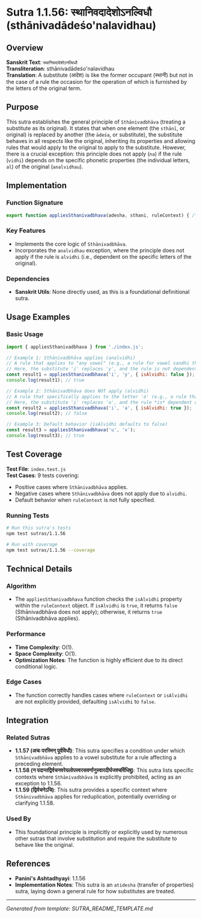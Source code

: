# Sutra 1.1.56: स्थानिवदादेशोऽनल्विधौ (sthānivadādeśo'nalavidhau)

## Overview

**Sanskrit Text**: `स्थानिवदादेशोऽनल्विधौ`  
**Transliteration**: sthānivadādeśo'nalavidhau  
**Translation**: A substitute (आदेश) is like the former occupant (स्थानी) but not in the case of a rule the occasion for the operation of which is furnished by the letters of the original term.

## Purpose

This sutra establishes the general principle of `Sthānivadbhāva` (treating a substitute as its original). It states that when one element (the `sthānī`, or original) is replaced by another (the `ādeśa`, or substitute), the substitute behaves in all respects like the original, inheriting its properties and allowing rules that would apply to the original to apply to the substitute. However, there is a crucial exception: this principle does not apply (`na`) if the rule (`vidhi`) depends on the specific phonetic properties (the individual letters, `al`) of the original (`analvidhau`).

## Implementation

### Function Signature
```javascript
export function appliesSthanivadbhava(adesha, sthani, ruleContext) { /* ... */ }
```

### Key Features
- Implements the core logic of `Sthānivadbhāva`.
- Incorporates the `analvidhau` exception, where the principle does not apply if the rule is `alvidhi` (i.e., dependent on the specific letters of the original).

### Dependencies
- **Sanskrit Utils**: None directly used, as this is a foundational definitional sutra.

## Usage Examples

### Basic Usage
```javascript
import { appliesSthanivadbhava } from './index.js';

// Example 1: Sthānivadbhāva applies (analvidhi)
// A rule that applies to "any vowel" (e.g., a rule for vowel sandhi that doesn't care about the specific vowel)
// Here, the substitute 'i' replaces 'y', and the rule is not dependent on the specific letter 'y'.
const result1 = appliesSthanivadbhava('i', 'y', { isAlvidhi: false });
console.log(result1); // true

// Example 2: Sthānivadbhāva does NOT apply (alvidhi)
// A rule that specifically applies to the letter 'a' (e.g., a rule that only triggers for 'a')
// Here, the substitute 'i' replaces 'a', and the rule *is* dependent on the specific letter 'a'.
const result2 = appliesSthanivadbhava('i', 'a', { isAlvidhi: true });
console.log(result2); // false

// Example 3: Default behavior (isAlvidhi defaults to false)
const result3 = appliesSthanivadbhava('u', 'v');
console.log(result3); // true
```

## Test Coverage

**Test File**: `index.test.js`  
**Test Cases**: 9 tests covering:
- Positive cases where `Sthānivadbhāva` applies.
- Negative cases where `Sthānivadbhāva` does not apply due to `alvidhi`.
- Default behavior when `ruleContext` is not fully specified.

### Running Tests
```bash
# Run this sutra's tests
npm test sutras/1.1.56

# Run with coverage
npm test sutras/1.1.56 --coverage
```

## Technical Details

### Algorithm
- The `appliesSthanivadbhava` function checks the `isAlvidhi` property within the `ruleContext` object. If `isAlvidhi` is `true`, it returns `false` (Sthānivadbhāva does not apply); otherwise, it returns `true` (Sthānivadbhāva applies).

### Performance
- **Time Complexity**: O(1).
- **Space Complexity**: O(1).
- **Optimization Notes**: The function is highly efficient due to its direct conditional logic.

### Edge Cases
- The function correctly handles cases where `ruleContext` or `isAlvidhi` are not explicitly provided, defaulting `isAlvidhi` to `false`.

## Integration

### Related Sutras
- **1.1.57 (अचः परस्मिन् पूर्वविधौ)**: This sutra specifies a condition under which `Sthānivadbhāva` applies to a vowel substitute for a rule affecting a preceding element.
- **1.1.58 (न पदान्तद्विर्वचनवरेयलोपस्वरसवर्णानुस्वारदीर्घजश्चर्विधिषु)**: This sutra lists specific contexts where `Sthānivadbhāva` is explicitly prohibited, acting as an exception to 1.1.56.
- **1.1.59 (द्विर्वचनेऽचि)**: This sutra provides a specific context where `Sthānivadbhāva` applies for reduplication, potentially overriding or clarifying 1.1.58.

### Used By
- This foundational principle is implicitly or explicitly used by numerous other sutras that involve substitution and require the substitute to behave like the original.

## References

- **Panini's Ashtadhyayi**: 1.1.56
- **Implementation Notes**: This sutra is an `atidesha` (transfer of properties) sutra, laying down a general rule for how substitutes are treated.

---

*Generated from template: SUTRA_README_TEMPLATE.md*
